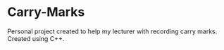 # Carry-Marks
Personal project created to help my lecturer with recording carry marks. Created using C++.
